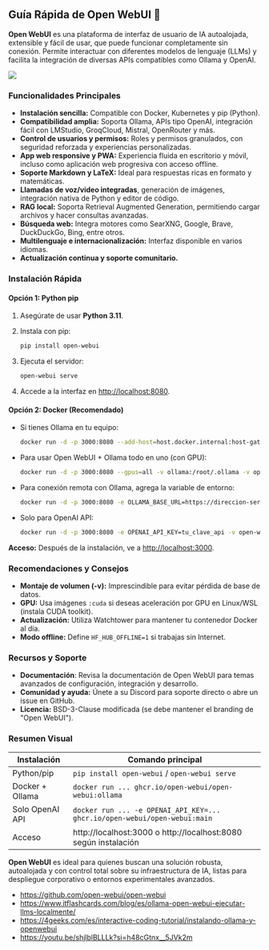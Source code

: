 ## Guía Rápida de Open WebUI 🚀

**Open WebUI** es una plataforma de interfaz de usuario de IA autoalojada, extensible y fácil de usar, que puede funcionar completamente sin conexión. Permite interactuar con diferentes modelos de lenguaje (LLMs) y facilita la integración de diversas APIs compatibles como Ollama y OpenAI.

![ ](OPENWEBUI.gif)

### Funcionalidades Principales

- **Instalación sencilla:** Compatible con Docker, Kubernetes y pip (Python).
- **Compatibilidad amplia:** Soporta Ollama, APIs tipo OpenAI, integración fácil con LMStudio, GroqCloud, Mistral, OpenRouter y más.
- **Control de usuarios y permisos:** Roles y permisos granulados, con seguridad reforzada y experiencias personalizadas.
- **App web responsive y PWA:** Experiencia fluida en escritorio y móvil, incluso como aplicación web progresiva con acceso offline.
- **Soporte Markdown y LaTeX:** Ideal para respuestas ricas en formato y matemáticas.
- **Llamadas de voz/video integradas**, generación de imágenes, integración nativa de Python y editor de código.
- **RAG local:** Soporta Retrieval Augmented Generation, permitiendo cargar archivos y hacer consultas avanzadas.
- **Búsqueda web:** Integra motores como SearXNG, Google, Brave, DuckDuckGo, Bing, entre otros.
- **Multilenguaje e internacionalización:** Interfaz disponible en varios idiomas.
- **Actualización continua y soporte comunitario.**

### Instalación Rápida

#### Opción 1: Python pip

1. Asegúrate de usar **Python 3.11**.
2. Instala con pip:

   ```bash
   pip install open-webui
   ```
3. Ejecuta el servidor:

   ```bash
   open-webui serve
   ```
4. Accede a la interfaz en [http://localhost:8080](http://localhost:8080).

#### Opción 2: Docker (Recomendado)

- Si tienes Ollama en tu equipo:
   ```bash
   docker run -d -p 3000:8080 --add-host=host.docker.internal:host-gateway -v open-webui:/app/backend/data --name open-webui --restart always ghcr.io/open-webui/open-webui:main
   ```

- Para usar Open WebUI + Ollama todo en uno (con GPU):
   ```bash
   docker run -d -p 3000:8080 --gpus=all -v ollama:/root/.ollama -v open-webui:/app/backend/data --name open-webui --restart always ghcr.io/open-webui/open-webui:ollama
   ```

- Para conexión remota con Ollama, agrega la variable de entorno:
   ```bash
   docker run -d -p 3000:8080 -e OLLAMA_BASE_URL=https://direccion-servidor -v open-webui:/app/backend/data --name open-webui --restart always ghcr.io/open-webui/open-webui:main
   ```

- Solo para OpenAI API:
   ```bash
   docker run -d -p 3000:8080 -e OPENAI_API_KEY=tu_clave_api -v open-webui:/app/backend/data --name open-webui --restart always ghcr.io/open-webui/open-webui:main
   ```

**Acceso:** Después de la instalación, ve a [http://localhost:3000](http://localhost:3000).

### Recomendaciones y Consejos

- **Montaje de volumen (-v):** Imprescindible para evitar pérdida de base de datos.
- **GPU:** Usa imágenes `:cuda` si deseas aceleración por GPU en Linux/WSL (instala CUDA toolkit).
- **Actualización:** Utiliza Watchtower para mantener tu contenedor Docker al día.
- **Modo offline:** Define `HF_HUB_OFFLINE=1` si trabajas sin Internet.

### Recursos y Soporte

- **Documentación**: Revisa la documentación de Open WebUI para temas avanzados de configuración, integración y desarrollo.
- **Comunidad y ayuda:** Únete a su Discord para soporte directo o abre un issue en GitHub.
- **Licencia:** BSD-3-Clause modificada (se debe mantener el branding de "Open WebUI").

### Resumen Visual

| Instalación      | Comando principal                                                                                |
|------------------|-------------------------------------------------------------------------------------------------|
| Python/pip       | `pip install open-webui` / `open-webui serve`                                                   |
| Docker + Ollama  | `docker run ... ghcr.io/open-webui/open-webui:ollama`                                           |
| Solo OpenAI API  | `docker run ... -e OPENAI_API_KEY=... ghcr.io/open-webui/open-webui:main`                       |
| Acceso           | http://localhost:3000 o http://localhost:8080 según instalación                                 |

**Open WebUI** es ideal para quienes buscan una solución robusta, autoalojada y con control total sobre su infraestructura de IA, listas para despliegue corporativo o entornos experimentales avanzados.

- https://github.com/open-webui/open-webui
- https://www.itflashcards.com/blog/es/ollama-open-webui-ejecutar-llms-localmente/
- https://4geeks.com/es/interactive-coding-tutorial/instalando-ollama-y-openwebui
- https://youtu.be/shjlblBLLLk?si=h48cGtnx__5JVk2m


